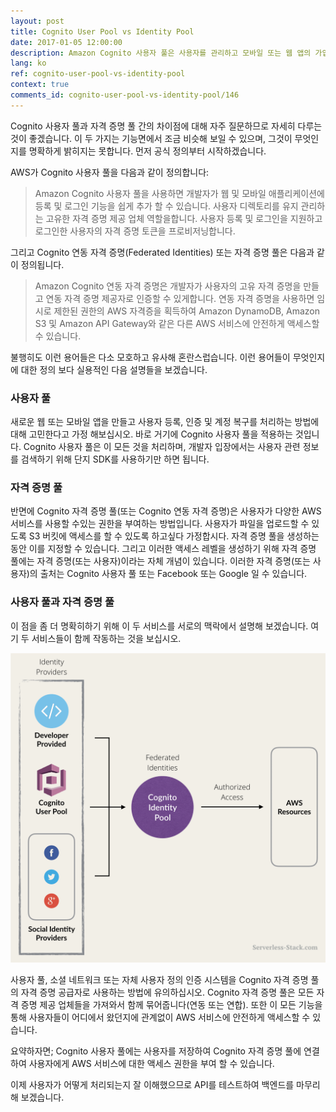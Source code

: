 ```yaml
---
layout: post
title: Cognito User Pool vs Identity Pool
date: 2017-01-05 12:00:00
description: Amazon Cognito 사용자 풀은 사용자를 관리하고 모바일 또는 웹 앱의 가입 및 로그인 기능을 관리하는 데 도움이되는 서비스입니다. Cognito 자격 증명 풀 또는 Cognito 연동 자격 증명은 Google, Facebook 또는 Cognito 사용자 풀과 같은 자격 증명 제공 업체를 사용하여 다른 AWS 리소스에 대한 액세스를 보호하는 서비스입니다.
lang: ko
ref: cognito-user-pool-vs-identity-pool
context: true
comments_id: cognito-user-pool-vs-identity-pool/146
---
```


Cognito 사용자 풀과 자격 증명 풀 간의 차이점에 대해 자주 질문하므로 자세히 다루는 것이 좋겠습니다. 이 두 가지는 기능면에서 조금 비슷해 보일 수 있으며, 그것이 무엇인지를 명확하게 밝히지는 못합니다. 먼저 공식 정의부터 시작하겠습니다.

AWS가 Cognito 사용자 풀을 다음과 같이 정의합니다:

> Amazon Cognito 사용자 풀을 사용하면 개발자가 웹 및 모바일 애플리케이션에 등록 및 로그인 기능을 쉽게 추가 할 수 있습니다. 사용자 디렉토리를 유지 관리하는 고유한 자격 증명 제공 업체 역할을합니다. 사용자 등록 및 로그인을 지원하고 로그인한 사용자의 자격 증명 토큰을 프로비저닝합니다.

그리고 Cognito 연동 자격 증명(Federated Identities) 또는 자격 증명 풀은 다음과 같이 정의됩니다.

> Amazon Cognito 연동 자격 증명은 개발자가 사용자의 고유 자격 증명을 만들고 연동 자격 증명 제공자로 인증할 수 있게합니다. 연동 자격 증명을 사용하면 임시로 제한된 권한의 AWS 자격증을 획득하여 Amazon DynamoDB, Amazon S3 및 Amazon API Gateway와 같은 다른 AWS 서비스에 안전하게 액세스할 수 있습니다.

불행히도 이런 용어들은 다소 모호하고 유사해 혼란스럽습니다. 이런 용어들이 무엇인지에 대한 정의 보다 실용적인 다음 설명들을 보겠습니다.


### 사용자 풀

새로운 웹 또는 모바일 앱을 만들고 사용자 등록, 인증 및 계정 복구를 처리하는 방법에 대해 고민한다고 가정 해보십시오. 바로 거기에 Cognito 사용자 풀을 적용하는 것입니다. Cognito 사용자 풀은 이 모든 것을 처리하며, 개발자 입장에서는 사용자 관련 정보를 검색하기 위해 단지 SDK를 사용하기만 하면 됩니다.

### 자격 증명 풀

반면에 Cognito 자격 증명 풀(또는 Cognito 연동 자격 증명)은 사용자가 다양한 AWS 서비스를 사용할 수있는 권한을 부여하는 방법입니다. 사용자가 파일을 업로드할 수 있도록 S3 버킷에 액세스를 할 수 있도록 하고싶다 가정합시다. 자격 증명 풀을 생성하는 동안 이를 지정할 수 있습니다. 그리고 이러한 액세스 레벨을 생성하기 위해 자격 증명 풀에는 자격 증명(또는 사용자)이라는 자체 개념이 있습니다. 이러한 자격 증명(또는 사용자)의 출처는 Cognito 사용자 풀 또는 Facebook 또는 Google 일 수 있습니다.

### 사용자 풀과 자격 증명 풀

이 점을 좀 더 명확히하기 위해 이 두 서비스를 서로의 맥락에서 설명해 보겠습니다. 여기 두 서비스들이 함께 작동하는 것을 보십시오.

![Amazon Cognito 사용자 풀 대 자격 증명풀 스크린 샷](/assets/cognito-user-pool-vs-identity-pool.png)

사용자 풀, 소셜 네트워크 또는 자체 사용자 정의 인증 시스템을 Cognito 자격 증명 풀의 자격 증명 공급자로 사용하는 방법에 유의하십시오. Cognito 자격 증명 풀은 모든 자격 증명 제공 업체들을 가져와서 함께 묶어줍니다(연동 또는 연합). 또한 이 모든 기능을 통해 사용자들이 어디에서 왔던지에 관계없이 AWS 서비스에 안전하게 액세스할 수 있습니다.

요약하자면; Cognito 사용자 풀에는 사용자를 저장하여 Cognito 자격 증명 풀에 연결하여 사용자에게 AWS 서비스에 대한 액세스 권한을 부여 할 수 있습니다.

이제 사용자가 어떻게 처리되는지 잘 이해했으므로 API를 테스트하여 백엔드를 마무리 해 보겠습니다.

